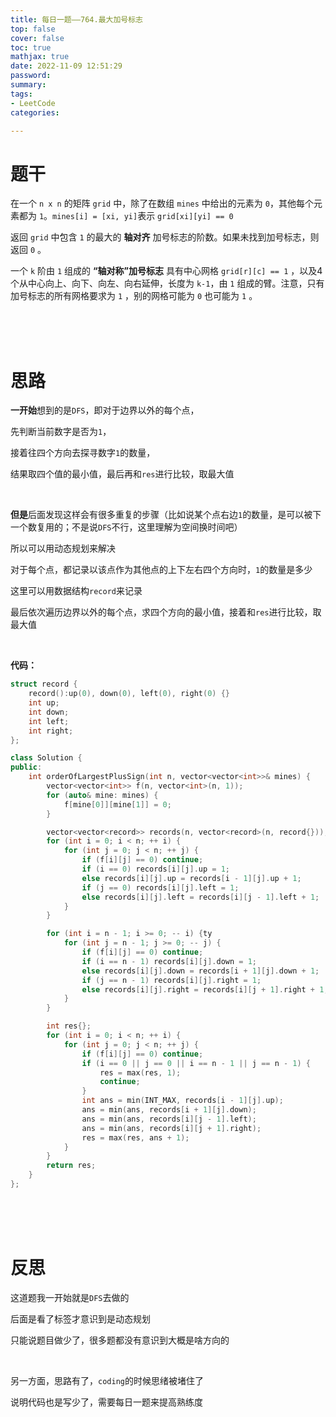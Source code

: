 ```yaml
---
title: 每日一题——764.最大加号标志
top: false
cover: false
toc: true
mathjax: true
date: 2022-11-09 12:51:29
password:
summary:
tags:
- LeetCode
categories:

---
```






# 题干

在一个 `n x n` 的矩阵 `grid` 中，除了在数组 `mines` 中给出的元素为 `0`，其他每个元素都为 `1`。`mines[i] = [xi, yi]`表示 `grid[xi][yi] == 0`

返回 `grid` 中包含 `1` 的最大的 **轴对齐** 加号标志的阶数。如果未找到加号标志，则返回 `0` 。

一个 `k` 阶由 `1` 组成的 **“轴对称”加号标志** 具有中心网格 `grid[r][c] == 1` ，以及4个从中心向上、向下、向左、向右延伸，长度为 `k-1`，由 `1` 组成的臂。注意，只有加号标志的所有网格要求为 `1` ，别的网格可能为 `0` 也可能为 `1` 。

<br/>

<br/>

<br/>

# 思路

**一开始**想到的是`DFS`，即对于边界以外的每个点，

先判断当前数字是否为`1`，

接着往四个方向去探寻数字`1`的数量，

结果取四个值的最小值，最后再和`res`进行比较，取最大值

<br/>

**但是**后面发现这样会有很多重复的步骤（比如说某个点右边`1`的数量，是可以被下一个数复用的；不是说`DFS`不行，这里理解为空间换时间吧）

所以可以用动态规划来解决

对于每个点，都记录以该点作为其他点的上下左右四个方向时，`1`的数量是多少

这里可以用数据结构`record`来记录

最后依次遍历边界以外的每个点，求四个方向的最小值，接着和`res`进行比较，取最大值

<br/>

**代码：**

```cpp
struct record {
    record():up(0), down(0), left(0), right(0) {}
    int up;
    int down;
    int left;
    int right;
};

class Solution {
public:
    int orderOfLargestPlusSign(int n, vector<vector<int>>& mines) {
        vector<vector<int>> f(n, vector<int>(n, 1));
        for (auto& mine: mines) {
            f[mine[0]][mine[1]] = 0;
        }

        vector<vector<record>> records(n, vector<record>(n, record{}));
        for (int i = 0; i < n; ++ i) {
            for (int j = 0; j < n; ++ j) {
                if (f[i][j] == 0) continue;
                if (i == 0) records[i][j].up = 1;
                else records[i][j].up = records[i - 1][j].up + 1;
                if (j == 0) records[i][j].left = 1;
                else records[i][j].left = records[i][j - 1].left + 1;
            }
        }

        for (int i = n - 1; i >= 0; -- i) {ty
            for (int j = n - 1; j >= 0; -- j) {
                if (f[i][j] == 0) continue;
                if (i == n - 1) records[i][j].down = 1;
                else records[i][j].down = records[i + 1][j].down + 1;
                if (j == n - 1) records[i][j].right = 1;
                else records[i][j].right = records[i][j + 1].right + 1;
            }
        }

        int res{};
        for (int i = 0; i < n; ++ i) {
            for (int j = 0; j < n; ++ j) {
                if (f[i][j] == 0) continue;
                if (i == 0 || j == 0 || i == n - 1 || j == n - 1) {
                    res = max(res, 1);
                    continue;
                }
                int ans = min(INT_MAX, records[i - 1][j].up);
                ans = min(ans, records[i + 1][j].down);
                ans = min(ans, records[i][j - 1].left);
                ans = min(ans, records[i][j + 1].right);
                res = max(res, ans + 1);
            }
        }
        return res;
    }
};
```

<br/>

<br/>

<br/>

# 反思

这道题我一开始就是`DFS`去做的

后面是看了标签才意识到是动态规划

只能说题目做少了，很多题都没有意识到大概是啥方向的

<br/>

另一方面，思路有了，`coding`的时候思绪被堵住了

说明代码也是写少了，需要每日一题来提高熟练度
